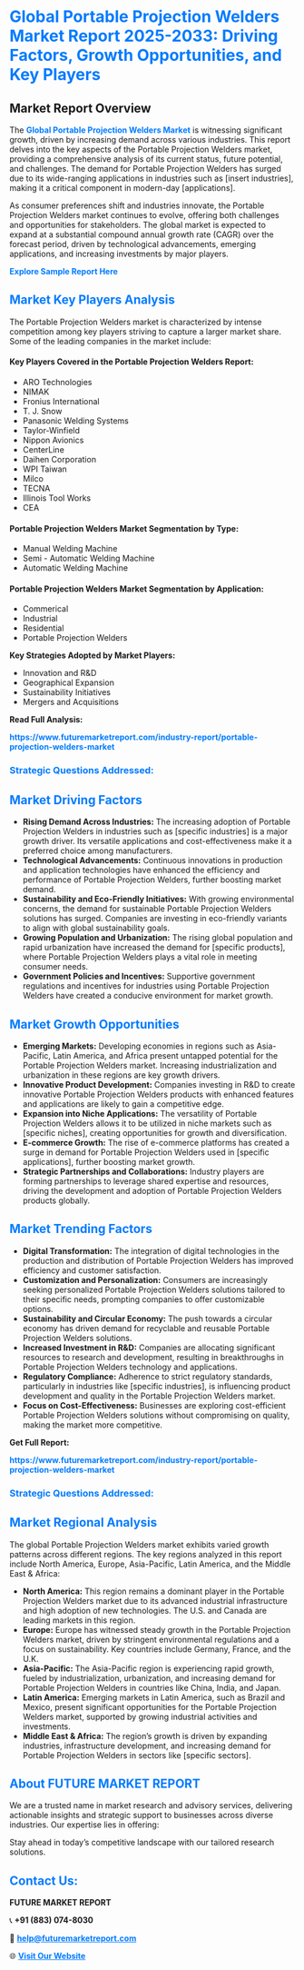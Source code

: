 <h1 style="color: #007BFF;">Global Portable Projection Welders Market Report 2025-2033: Driving Factors, Growth Opportunities, and Key Players</h1>

<section id="overview">
<h2>Market Report Overview</h2>
<p>The <a href="https://www.futuremarketreport.com/industry-report/portable-projection-welders-market" style="color: #007BFF; text-decoration: none;"><strong>Global Portable Projection Welders Market</strong></a> is witnessing significant growth, driven by increasing demand across various industries. This report delves into the key aspects of the Portable Projection Welders market, providing a comprehensive analysis of its current status, future potential, and challenges. The demand for Portable Projection Welders has surged due to its wide-ranging applications in industries such as [insert industries], making it a critical component in modern-day [applications].</p>
<p>As consumer preferences shift and industries innovate, the Portable Projection Welders market continues to evolve, offering both challenges and opportunities for stakeholders. The global market is expected to expand at a substantial compound annual growth rate (CAGR) over the forecast period, driven by technological advancements, emerging applications, and increasing investments by major players.</p>
</section>

<section id="overview">
<p><a href="https://www.futuremarketreport.com/request-sample/reportId=111013" style="color: #007BFF; text-decoration: none;"><strong>Explore Sample Report Here</strong></a></p>
</section>

<section id="key-players">
<h2 style="color: #007BFF;">Market Key Players Analysis</h2>
<p>The Portable Projection Welders market is characterized by intense competition among key players striving to capture a larger market share. Some of the leading companies in the market include:</p>
<h4>Key Players Covered in the Portable Projection Welders Report:</h4>
<ul><li>ARO Technologies</li><li>NIMAK</li><li>Fronius International</li><li>T. J. Snow</li><li>Panasonic Welding Systems</li><li>Taylor-Winfield</li><li>Nippon Avionics</li><li>CenterLine</li><li>Daihen Corporation</li><li>WPI Taiwan</li><li>Milco</li><li>TECNA</li><li>Illinois Tool Works</li><li>CEA</li></ul>
<h4>Portable Projection Welders Market Segmentation by Type:</h4>
<ul><li>Manual Welding Machine</li><li>Semi - Automatic Welding Machine</li><li>Automatic Welding Machine</li></ul>

<h4>Portable Projection Welders Market Segmentation by Application:</h4>
<ul><li>Commerical</li><li>Industrial</li><li>Residential</li><li>Portable Projection Welders</li></ul>
<p><strong>Key Strategies Adopted by Market Players:</strong></p>
<ul>
<li>Innovation and R&D</li>
<li>Geographical Expansion</li>
<li>Sustainability Initiatives</li>
<li>Mergers and Acquisitions</li>
</ul>
</section>

<section>
<p><strong>Read Full Analysis: </strong></p><a href="https://www.futuremarketreport.com/industry-report/portable-projection-welders-market" style="color: #007BFF; text-decoration: none;"><strong>https://www.futuremarketreport.com/industry-report/portable-projection-welders-market</strong></a>
<h3 style="color: #007BFF;">Strategic Questions Addressed:</h3>
</section>

<section id="driving-factors">
<h2 style="color: #007BFF;">Market Driving Factors</h2>
<ul>
<li><strong>Rising Demand Across Industries:</strong> The increasing adoption of Portable Projection Welders in industries such as [specific industries] is a major growth driver. Its versatile applications and cost-effectiveness make it a preferred choice among manufacturers.</li>
<li><strong>Technological Advancements:</strong> Continuous innovations in production and application technologies have enhanced the efficiency and performance of Portable Projection Welders, further boosting market demand.</li>
<li><strong>Sustainability and Eco-Friendly Initiatives:</strong> With growing environmental concerns, the demand for sustainable Portable Projection Welders solutions has surged. Companies are investing in eco-friendly variants to align with global sustainability goals.</li>
<li><strong>Growing Population and Urbanization:</strong> The rising global population and rapid urbanization have increased the demand for [specific products], where Portable Projection Welders plays a vital role in meeting consumer needs.</li>
<li><strong>Government Policies and Incentives:</strong> Supportive government regulations and incentives for industries using Portable Projection Welders have created a conducive environment for market growth.</li>
</ul>
</section>

<section id="growth-opportunities">
<h2 style="color: #007BFF;">Market Growth Opportunities</h2>
<ul>
<li><strong>Emerging Markets:</strong> Developing economies in regions such as Asia-Pacific, Latin America, and Africa present untapped potential for the Portable Projection Welders market. Increasing industrialization and urbanization in these regions are key growth drivers.</li>
<li><strong>Innovative Product Development:</strong> Companies investing in R&D to create innovative Portable Projection Welders products with enhanced features and applications are likely to gain a competitive edge.</li>
<li><strong>Expansion into Niche Applications:</strong> The versatility of Portable Projection Welders allows it to be utilized in niche markets such as [specific niches], creating opportunities for growth and diversification.</li>
<li><strong>E-commerce Growth:</strong> The rise of e-commerce platforms has created a surge in demand for Portable Projection Welders used in [specific applications], further boosting market growth.</li>
<li><strong>Strategic Partnerships and Collaborations:</strong> Industry players are forming partnerships to leverage shared expertise and resources, driving the development and adoption of Portable Projection Welders products globally.</li>
</ul>
</section>

<section id="trending-factors">
<h2 style="color: #007BFF;">Market Trending Factors</h2>
<ul>
<li><strong>Digital Transformation:</strong> The integration of digital technologies in the production and distribution of Portable Projection Welders has improved efficiency and customer satisfaction.</li>
<li><strong>Customization and Personalization:</strong> Consumers are increasingly seeking personalized Portable Projection Welders solutions tailored to their specific needs, prompting companies to offer customizable options.</li>
<li><strong>Sustainability and Circular Economy:</strong> The push towards a circular economy has driven demand for recyclable and reusable Portable Projection Welders solutions.</li>
<li><strong>Increased Investment in R&D:</strong> Companies are allocating significant resources to research and development, resulting in breakthroughs in Portable Projection Welders technology and applications.</li>
<li><strong>Regulatory Compliance:</strong> Adherence to strict regulatory standards, particularly in industries like [specific industries], is influencing product development and quality in the Portable Projection Welders market.</li>
<li><strong>Focus on Cost-Effectiveness:</strong> Businesses are exploring cost-efficient Portable Projection Welders solutions without compromising on quality, making the market more competitive.</li>
</ul>
</section>

<section>
<p><strong>Get Full Report: </strong></p><a href="https://www.futuremarketreport.com/industry-report/portable-projection-welders-market" style="color: #007BFF; text-decoration: none;"><strong>https://www.futuremarketreport.com/industry-report/portable-projection-welders-market</strong></a>
<h3 style="color: #007BFF;">Strategic Questions Addressed:</h3>
</section>


<section id="regional-analysis">
<h2 style="color: #007BFF;">Market Regional Analysis</h2>
<p>The global Portable Projection Welders market exhibits varied growth patterns across different regions. The key regions analyzed in this report include North America, Europe, Asia-Pacific, Latin America, and the Middle East & Africa:</p>
<ul>
<li><strong>North America:</strong> This region remains a dominant player in the Portable Projection Welders market due to its advanced industrial infrastructure and high adoption of new technologies. The U.S. and Canada are leading markets in this region.</li>
<li><strong>Europe:</strong> Europe has witnessed steady growth in the Portable Projection Welders market, driven by stringent environmental regulations and a focus on sustainability. Key countries include Germany, France, and the U.K.</li>
<li><strong>Asia-Pacific:</strong> The Asia-Pacific region is experiencing rapid growth, fueled by industrialization, urbanization, and increasing demand for Portable Projection Welders in countries like China, India, and Japan.</li>
<li><strong>Latin America:</strong> Emerging markets in Latin America, such as Brazil and Mexico, present significant opportunities for the Portable Projection Welders market, supported by growing industrial activities and investments.</li>
<li><strong>Middle East & Africa:</strong> The region’s growth is driven by expanding industries, infrastructure development, and increasing demand for Portable Projection Welders in sectors like [specific sectors].</li>
</ul>
</section>

<footer>
<h2 style="color: #007BFF;">About FUTURE MARKET REPORT</h2>
<p>We are a trusted name in market research and advisory services, delivering actionable insights and strategic support to businesses across diverse industries. Our expertise lies in offering:</p>

<p>Stay ahead in today’s competitive landscape with our tailored research solutions.</p>

<h2 style="color: #007BFF;">Contact Us:</h2>
<p><strong>FUTURE MARKET REPORT</strong></p>
<p>📞 <strong>+91 (883) 074-8030</strong></p>
<p>📧 <strong><a href="mailto:help@futuremarketreport.com" style="color: #007BFF;">help@futuremarketreport.com</a></strong></p>
<p>🌐 <strong><a href="https://www.futuremarketreport.com/" style="color: #007BFF;">Visit Our Website</a></strong></p>
</footer>